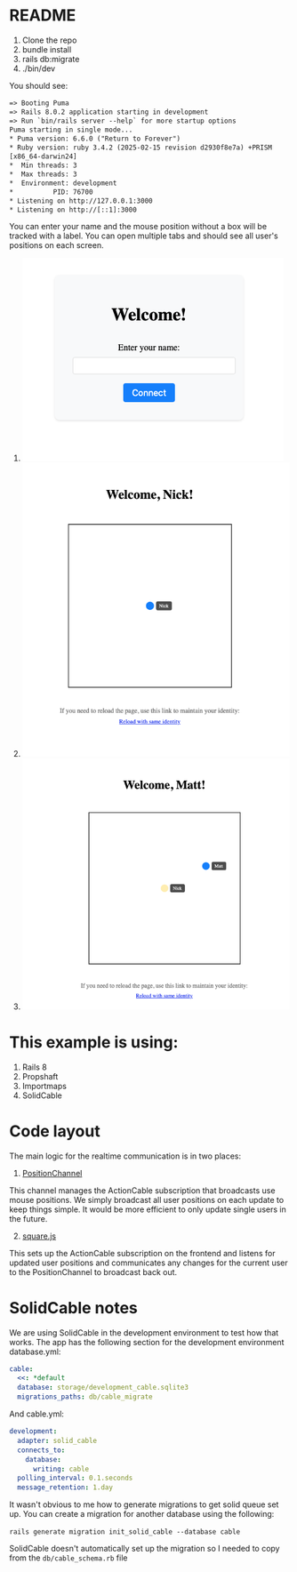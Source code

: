 # README

1. Clone the repo
2. bundle install
3. rails db:migrate
4. ./bin/dev

You should see:

```
=> Booting Puma
=> Rails 8.0.2 application starting in development
=> Run `bin/rails server --help` for more startup options
Puma starting in single mode...
* Puma version: 6.6.0 ("Return to Forever")
* Ruby version: ruby 3.4.2 (2025-02-15 revision d2930f8e7a) +PRISM [x86_64-darwin24]
*  Min threads: 3
*  Max threads: 3
*  Environment: development
*          PID: 76700
* Listening on http://127.0.0.1:3000
* Listening on http://[::1]:3000
```

You can enter your name and the mouse position without a box will be tracked with a label. You can open multiple tabs and should see all user's positions on each screen.

1. ![image](readme/1.png)
2. ![image](readme/2.png)
3. ![image](readme/3.png)

# This example is using:

1. Rails 8
2. Propshaft
3. Importmaps
4. SolidCable

# Code layout

The main logic for the realtime communication is in two places:

1. [PositionChannel](app/channels/position_channel.rb)

This channel manages the ActionCable subscription that broadcasts use mouse positions. We simply broadcast all user positions on each update to keep things simple. It would be more efficient to only update single users in the future.

2. [square.js](app/javascript/square.js)

This sets up the ActionCable subscription on the frontend and listens for updated user positions and communicates any changes for the current user to the PositionChannel to broadcast back out.

# SolidCable notes

We are using SolidCable in the development environment to test how that works. The app has the following section for the development environment database.yml:

```yaml
cable:
  <<: *default
  database: storage/development_cable.sqlite3
  migrations_paths: db/cable_migrate
```

And cable.yml:

```yaml
development:
  adapter: solid_cable
  connects_to:
    database:
      writing: cable
  polling_interval: 0.1.seconds
  message_retention: 1.day
```

It wasn't obvious to me how to generate migrations to get solid queue set up. You can create a migration for another database using the following:

`rails generate migration init_solid_cable --database cable`

SolidCable doesn't automatically set up the migration so I needed to copy from the `db/cable_schema.rb` file
